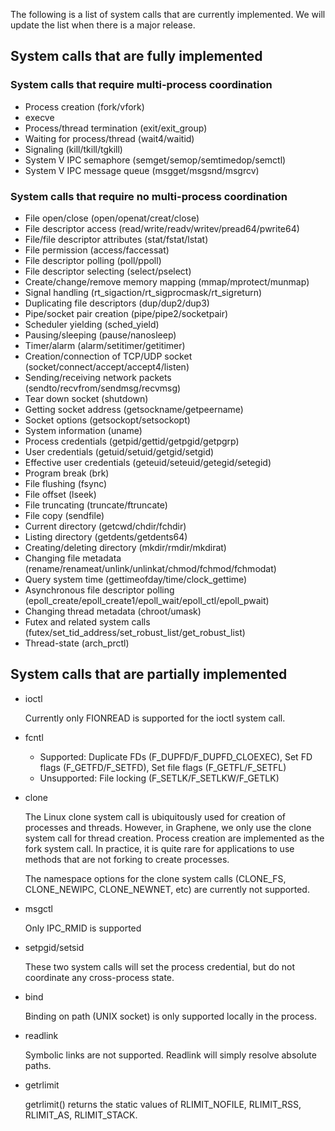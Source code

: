 The following is a list of system calls that are currently implemented. We will update the list when there is a major release.

## System calls that are fully implemented

### System calls that require multi-process coordination

* Process creation (fork/vfork)
* execve
* Process/thread termination (exit/exit_group)
* Waiting for process/thread (wait4/waitid)
* Signaling (kill/tkill/tgkill)
* System V IPC semaphore (semget/semop/semtimedop/semctl)
* System V IPC message queue (msgget/msgsnd/msgrcv)

### System calls that require no multi-process coordination

* File open/close (open/openat/creat/close)
* File descriptor access (read/write/readv/writev/pread64/pwrite64)
* File/file descriptor attributes (stat/fstat/lstat)
* File permission (access/faccessat)
* File descriptor polling (poll/ppoll)
* File descriptor selecting (select/pselect)
* Create/change/remove memory mapping (mmap/mprotect/munmap)
* Signal handling (rt_sigaction/rt_sigprocmask/rt_sigreturn)
* Duplicating file descriptors (dup/dup2/dup3)
* Pipe/socket pair creation (pipe/pipe2/socketpair)
* Scheduler yielding (sched_yield)
* Pausing/sleeping (pause/nanosleep)
* Timer/alarm (alarm/setitimer/getitimer)
* Creation/connection of TCP/UDP socket (socket/connect/accept/accept4/listen)
* Sending/receiving network packets (sendto/recvfrom/sendmsg/recvmsg)
* Tear down socket (shutdown)
* Getting socket address (getsockname/getpeername)
* Socket options (getsockopt/setsockopt)
* System information (uname)
* Process credentials (getpid/gettid/getpgid/getpgrp)
* User credentials (getuid/setuid/getgid/setgid)
* Effective user credentials (geteuid/seteuid/getegid/setegid)
* Program break (brk)
* File flushing (fsync)
* File offset (lseek)
* File truncating (truncate/ftruncate)
* File copy (sendfile)
* Current directory (getcwd/chdir/fchdir)
* Listing directory (getdents/getdents64)
* Creating/deleting directory (mkdir/rmdir/mkdirat)
* Changing file metadata (rename/renameat/unlink/unlinkat/chmod/fchmod/fchmodat)
* Query system time (gettimeofday/time/clock_gettime)
* Asynchronous file descriptor polling (epoll_create/epoll_create1/epoll_wait/epoll_ctl/epoll_pwait)
* Changing thread metadata (chroot/umask)
* Futex and related system calls (futex/set_tid_address/set_robust_list/get_robust_list)
* Thread-state (arch_prctl)


## System calls that are partially implemented

* ioctl

   Currently only FIONREAD is supported for the ioctl system call.

* fcntl
   + Supported: Duplicate FDs (F_DUPFD/F_DUPFD_CLOEXEC), Set FD flags (F_GETFD/F_SETFD), Set file flags (F_GETFL/F_SETFL)
   + Unsupported: File locking (F_SETLK/F_SETLKW/F_GETLK)
* clone

   The Linux clone system call is ubiquitously used for creation of processes and threads. However, in Graphene, we only use the clone system call for thread creation. Process creation are implemented as the fork system call. In practice, it is quite rare for applications to use methods that are not forking to create processes.

   The namespace options for the clone system calls (CLONE_FS, CLONE_NEWIPC, CLONE_NEWNET, etc) are currently not supported.

* msgctl

   Only IPC_RMID is supported

* setpgid/setsid

   These two system calls will set the process credential, but do not coordinate any cross-process state.

* bind

   Binding on path (UNIX socket) is only supported locally in the process.

* readlink

   Symbolic links are not supported. Readlink will simply resolve absolute paths.

* getrlimit

   getrlimit() returns the static values of RLIMIT_NOFILE, RLIMIT_RSS, RLIMIT_AS, RLIMIT_STACK.


